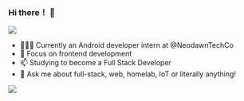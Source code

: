 <!--
**emo64/emo64** is a ✨ _special_ ✨ repository because its `README.md` (this file) appears on your GitHub profile.

Here are some ideas to get you started:

- 🔭 I’m currently working on ...
- 🌱 I’m currently learning ...
- 👯 I’m looking to collaborate on ...
- 🤔 I’m looking for help with ...
- 💬 Ask me about ...
- 📫 How to reach me: ...
- 😄 Pronouns: ...
- ⚡ Fun fact: ...
-->

### Hi there！ 👋

![](https://komarev.com/ghpvc/?username=emo64&style=flat-square)

- 👨🏽‍💻 Currently an Android developer intern at @NeodawnTechCo
- 🤔 Focus on frontend development
- 📫 Studying to become a Full Stack Developer
- 💬 Ask me about full-stack, web, homelab, IoT or literally anything!

<img align="center" src="https://github-readme-stats.vercel.app/api/wakatime?username=emo46&show_icons=true&icon_color=CE1D2D&text_color=718096&bg_color=ffffff&hide_title=true" />
